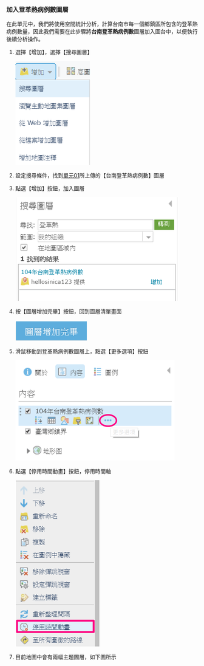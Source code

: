 ### 加入登革熱病例數圖層

在此單元中，我們將使用空間統計分析，計算台南市每一個鄉鎮區所包含的登革熱病例數量，因此我們需要在此步驟將**台南登革熱病例數**圖層加入圖台中，以便執行後續分析操作。

1.  選擇【增加】，選擇【搜尋圖層】
    
    ![](/assets/ex02/image14.png)

2.  設定搜尋條件，找到[單元01](/ex01/step-01.md)所上傳的【台南登革熱病例數】圖層
    
3.  點選【增加】按鈕，加入圖層

    ![](/assets/ex02/image15.png)

4.  按【圖層增加完畢】按鈕，回到圖層清單畫面

    ![](/assets/ex01/image14.png)

5.  滑鼠移動到登革熱病例數圖層上，點選【更多選項】按鈕
    
    ![](/assets/ex02/image16.png)
    
6.  點選【停用時間動畫】按鈕，停用時間軸

    ![](/assets/ex02/image17.png)

7.  目前地圖中會有兩幅主題圖層，如下圖所示